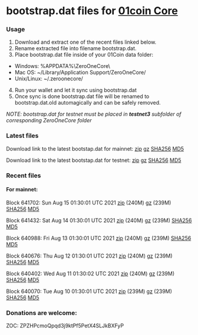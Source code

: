 # bootstrap.dat files for [01coin Core](https://01coin.io)

### Usage

1. Download and extract one of the recent files linked below.
2. Rename extracted file into filename bootstrap.dat.
3. Place bootstrap.dat file inside of your 01Coin data folder:
 - Windows: %APPDATA%\ZeroOneCore\
 - Mac OS: ~/Library/Application Support/ZeroOneCore/
 - Unix/Linux: ~/.zeroonecore/
4. Run your wallet and let it sync using bootstrap.dat
5. Once sync is done bootstrap.dat file will be renamed to bootstrap.dat.old automagically and can be safely removed.

_NOTE: bootstrap.dat for testnet must be placed in **testnet3** subfolder of corresponding ZeroOneCore folder_

### Latest files
Download link to the latest bootstap.dat for mainnet: [zip](https://files.01coin.io/mainnet/bootstrap.dat.zip) [gz](https://files.01coin.io/mainnet/bootstrap.dat.tar.gz) [SHA256](https://files.01coin.io/mainnet/sha256.txt) [MD5](https://files.01coin.io/mainnet/md5.txt)

Download link to the latest bootstap.dat for testnet: [zip](https://files.01coin.io/testnet/bootstrap.dat.zip) [gz](https://files.01coin.io/testnet/bootstrap.dat.tar.gz) [SHA256](https://files.01coin.io/testnet/sha256.txt) [MD5](https://files.01coin.io/testnet/md5.txt)

### Recent files

#### For mainnet:

Block 641702: Sun Aug 15 01:30:01 UTC 2021 [zip](https://files.01coin.io/mainnet/2021-08-15/bootstrap.dat.zip) (240M) [gz](https://files.01coin.io/mainnet/2021-08-15/bootstrap.dat.tar.gz) (239M) [SHA256](https://files.01coin.io/mainnet/2021-08-15/sha256.txt) [MD5](https://files.01coin.io/mainnet/2021-08-15/md5.txt)

Block 641432: Sat Aug 14 01:30:01 UTC 2021 [zip](https://files.01coin.io/mainnet/2021-08-14/bootstrap.dat.zip) (240M) [gz](https://files.01coin.io/mainnet/2021-08-14/bootstrap.dat.tar.gz) (239M) [SHA256](https://files.01coin.io/mainnet/2021-08-14/sha256.txt) [MD5](https://files.01coin.io/mainnet/2021-08-14/md5.txt)

Block 640988: Fri Aug 13 01:30:01 UTC 2021 [zip](https://files.01coin.io/mainnet/2021-08-13/bootstrap.dat.zip) (240M) [gz](https://files.01coin.io/mainnet/2021-08-13/bootstrap.dat.tar.gz) (239M) [SHA256](https://files.01coin.io/mainnet/2021-08-13/sha256.txt) [MD5](https://files.01coin.io/mainnet/2021-08-13/md5.txt)

Block 640676: Thu Aug 12 01:30:01 UTC 2021 [zip](https://files.01coin.io/mainnet/2021-08-12/bootstrap.dat.zip) (240M) [gz](https://files.01coin.io/mainnet/2021-08-12/bootstrap.dat.tar.gz) (239M) [SHA256](https://files.01coin.io/mainnet/2021-08-12/sha256.txt) [MD5](https://files.01coin.io/mainnet/2021-08-12/md5.txt)

Block 640402: Wed Aug 11 01:30:02 UTC 2021 [zip](https://files.01coin.io/mainnet/2021-08-11/bootstrap.dat.zip) (240M) [gz](https://files.01coin.io/mainnet/2021-08-11/bootstrap.dat.tar.gz) (239M) [SHA256](https://files.01coin.io/mainnet/2021-08-11/sha256.txt) [MD5](https://files.01coin.io/mainnet/2021-08-11/md5.txt)

Block 640070: Tue Aug 10 01:30:01 UTC 2021 [zip](https://files.01coin.io/mainnet/2021-08-10/bootstrap.dat.zip) (239M) [gz](https://files.01coin.io/mainnet/2021-08-10/bootstrap.dat.tar.gz) (239M) [SHA256](https://files.01coin.io/mainnet/2021-08-10/sha256.txt) [MD5](https://files.01coin.io/mainnet/2021-08-10/md5.txt)


### Donations are welcome:

ZOC: ZPZHPcmoQpqd3j9ktPf5PetX4SLJkBXFyP
